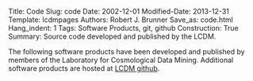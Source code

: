 Title: Code
Slug: code
Date: 2002-12-01
Modified-Date: 2013-12-31
Template: lcdmpages
Authors: Robert J. Brunner
Save_as: code.html
Hang_indent: 1
Tags: Software Products, git, github
Construction: True
Summary: Source code developed and published by the LCDM.

The following software products have been developed and published by
members of the Laboratory for Cosmological Data Mining. Additional
software products are hosted at [LCDM
github](https://github.com/ProfessorBrunner).
